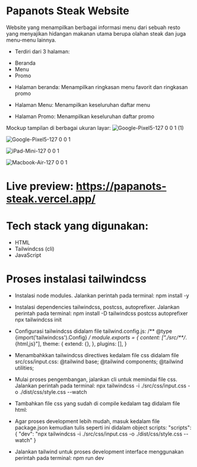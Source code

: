 # Papanots Steak Website

Website yang menampilkan berbagai informasi menu dari sebuah resto yang menyajikan hidangan makanan utama berupa olahan steak dan juga menu-menu lainnya.

* Terdiri dari 3 halaman:
- Beranda
- Menu
- Promo

* Halaman beranda:
Menampilkan ringkasan menu favorit dan ringkasan promo 

* Halaman Menu:
Menampilkan keseluruhan daftar menu

* Halaman Promo:
Menampilkan keseluruhan daftar promo

Mockup tampilan di berbagai ukuran layar:
![Google-Pixel5-127 0 0 1 (1)](https://github.com/dediindrawan/papanots-steak/assets/107289320/36fae664-54db-42a6-9f4b-8743c2075ef4)

![Google-Pixel5-127 0 0 1](https://github.com/dediindrawan/papanots-steak/assets/107289320/d0c01518-acf9-4110-9f8d-7826ed6de01e)

![iPad-Mini-127 0 0 1](https://github.com/dediindrawan/papanots-steak/assets/107289320/4f733346-4acf-4d16-8da6-273206e2fb0e)

![Macbook-Air-127 0 0 1](https://github.com/dediindrawan/papanots-steak/assets/107289320/1e96821c-7dde-4a22-b2f5-e192b69c42ec)

# Live preview: https://papanots-steak.vercel.app/

# Tech stack yang digunakan:
- HTML
- Tailwindcss (cli)
- JavaScript

# Proses instalasi tailwindcss

* Instalasi node modules. Jalankan perintah pada terminal:
  npm install -y

* Instalasi dependencies tailwindcss, postcss, autoprefixer. Jalankan perintah pada terminal:
  npm install -D tailwindcss postcss autoprefixer
  npx tailwindcss init

* Configurasi tailwindcss didalam file tailwind.config.js:
  /** @type {import('tailwindcss').Config} */
  module.exports = {
    content: ["./src/**/*.{html,js}"],
    theme: {
      extend: {},
    },
    plugins: [],
  }

* Menambahkkan tailwindcss directives kedalam file css didalam file src/css/input.css:
  @tailwind base;
  @tailwind components;
  @tailwind utilities;

* Mulai proses pengembangan, jalankan cli untuk memindai file css. Jalankan perintah pada terminal:
  npx tailwindcss -i ./src/css/input.css -o ./dist/css/style.css --watch

* Tambahkan file css yang sudah di compile kedalam tag <head> didalam file html:
  <link href="/dist/css/style.css">

* Agar proses development lebih mudah, masuk kedalam file package.json kemudian tulis seperti ini didalam object scripts:
  "scripts": {
    "dev": "npx tailwindcss -i ./src/css/input.css -o ./dist/css/style.css --watch"
  }

* Jalankan tailwind untuk proses development interface menggunakan perintah pada terminal:
  npm run dev
